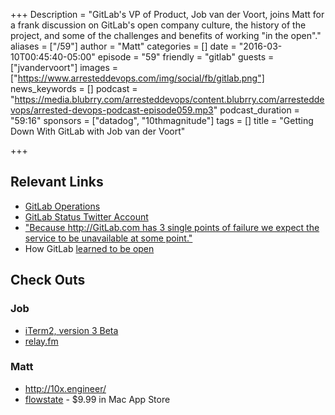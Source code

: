+++
Description = "GitLab's VP of Product, Job van der Voort, joins Matt for a frank discussion on GitLab's open company culture, the history of the project, and some of the challenges and benefits of working \"in the open\"."
aliases = ["/59"]
author = "Matt"
categories = []
date = "2016-03-10T00:45:40-05:00"
episode = "59"
friendly = "gitlab"
guests = ["jvandervoort"]
images = ["https://www.arresteddevops.com/img/social/fb/gitlab.png"]
news_keywords = []
podcast = "https://media.blubrry.com/arresteddevops/content.blubrry.com/arresteddevops/arrested-devops-podcast-episode059.mp3"
podcast_duration = "59:16"
sponsors = ["datadog", "10thmagnitude"]
tags = []
title = "Getting Down With GitLab with Job van der Voort"

+++

## Relevant Links

* [GitLab Operations](https://gitlab.com/gitlab-com/operations/issues)
* [GitLab Status Twitter Account](https://twitter.com/gitlabstatus)
* ["Because http://GitLab.com has 3 single points of failure we expect the service to be unavailable at some point."](https://twitter.com/gitlabstatus/status/687254279321681920)
* How GitLab [learned to be open](https://news.ycombinator.com/item?id=8003601)

## Check Outs

### Job
* [iTerm2, version 3 Beta](https://www.iterm2.com/version3.html)
* [relay.fm](http://relay.fm)

### Matt
* http://10x.engineer/
* [flowstate](https://itunes.apple.com/us/app/flowstate/id1051600144?mt=12) - $9.99 in Mac App Store
